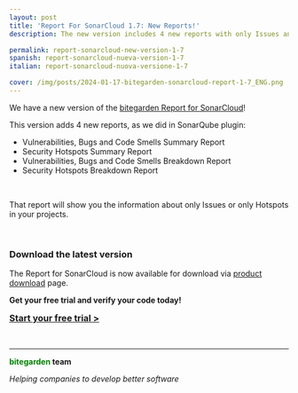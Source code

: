 ```yaml
---
layout: post
title: 'Report For SonarCloud 1.7: New Reports!'
description: The new version includes 4 new reports with only Issues and only Hotspots.

permalink: report-sonarcloud-new-version-1-7
spanish: report-sonarcloud-nueva-version-1-7
italian: report-sonarcloud-nuova-versione-1-7

cover: /img/posts/2024-01-17-bitegarden-sonarcloud-report-1-7_ENG.png
---
```


We have a new version of the [bitegarden Report for SonarCloud](/sonarcloud-report)!

This version adds 4 new reports, as we did in SonarQube plugin:
- Vulnerabilities, Bugs and Code Smells Summary Report
- Security Hotspots Summary Report
- Vulnerabilities, Bugs and Code Smells Breakdown Report
- Security Hotspots Breakdown Report

<br />

That report will show you the information about only Issues or only Hotspots in your projects. 

<br/>


### Download the latest version
The Report for SonarCloud is now available for download via [product download](/sonarcloud-report-trial-form) page.

**Get your free trial and verify your code today!**

<a href = "/sonarcloud-report#product-block-center" class = "btn btn-primary btn-call-to-action fancybox" style = "font-weight: bold; font-size: 16px; text -transform : uppercase; "> Start your free trial > </a>

<br/>

---
**<span style="color: green">bitegarden</span> team**

_Helping companies to develop better software_